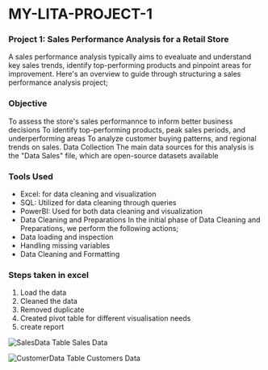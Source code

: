 # MY-LITA-PROJECT-1
### Project 1: Sales Performance Analysis for a Retail Store
A sales performance analysis typically aims to evealuate and understand key sales trends, identify top-performing products and pinpoint areas for improvement. Here's an overview to guide through structuring a sales performance analysis project;

### Objective
To assess the store's sales performannce to inform better business decisions
To identify top-performing products, peak sales periods, and underperforming areas
To analyze customer buying patterns, and regional trends on sales.
Data Collection The main data sources for this analysis is the "Data Sales" file, which are open-source datasets available

### Tools Used

- Excel: for data cleaning and visualization
- SQL: Utilized for data cleaning through queries
- PowerBI: Used for both data cleaning and visualization
- Data Cleaning and Preparations In the initial phase of Data Cleaning and Preparations, we perform the following actions;
- Data loading and inspection
- Handling missing variables
- Data Cleaning and Formatting

### Steps taken in excel
1. Load the data
2. Cleaned the data
3. Removed duplicate
4. Created pivot table for different visualisation needs
5. create report
  
![SalesData Table](https://github.com/user-attachments/assets/2ff6d740-0809-40df-92da-a5de5735d737)
Sales Data


![CustomerData Table](https://github.com/user-attachments/assets/45b8881d-0c45-470b-ad3e-9291e7d1a944)
Customers Data



